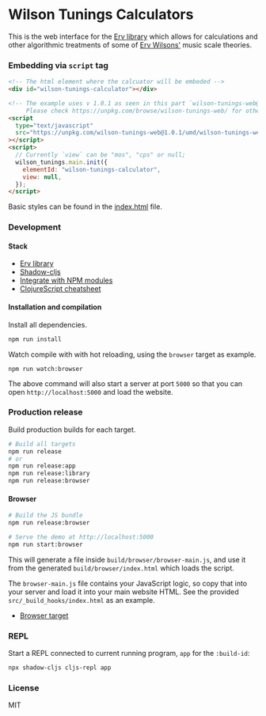 # Wilson Tunings Calculators

This is the web interface for the [Erv library](https://github.com/diegovdc/erv) which allows for calculations and other algorithmic treatments of some of [Erv Wilsons'](http://anaphoria.com/wilson.html) music scale theories.

### Embedding via `script` tag

```html
<!-- The html element where the calcuator will be embeded -->
<div id="wilson-tunings-calculator"></div>

<!-- The example uses v 1.0.1 as seen in this part `wilson-tunings-web@1.0.1`
     Please check https://unpkg.com/browse/wilson-tunings-web/ for other versions  -->
<script
  type="text/javascript"
  src="https://unpkg.com/wilson-tunings-web@1.0.1/umd/wilson-tunings-web.js"
></script>
<script>
  // Currently `view` can be "mos", "cps" or null;
  wilson_tunings.main.init({
    elementId: "wilson-tunings-calculator",
    view: null,
  });
</script>
```

Basic styles can be found in the [index.html](https://github.com/diegovdc/erv-web/blob/main/src/_build_hooks/index.html) file.

### Development

#### Stack

- [Erv library](https://github.com/diegovdc/erv)
- [Shadow-cljs](http://shadow-cljs.org/)
- [Integrate with NPM modules](https://shadow-cljs.github.io/docs/UsersGuide.html#npm)
- [ClojureScript cheatsheet](https://cljs.info/cheatsheet/)

#### Installation and compilation

Install all dependencies.

```bash
npm run install
```

Watch compile with with hot reloading, using the `browser` target as example.

```
npm run watch:browser
```

The above command will also start a server at port `5000` so that you can open `http://localhost:5000` and load the website.

### Production release

Build production builds for each target.

```bash
# Build all targets
npm run release
# or
npm run release:app
npm run release:library
npm run release:browser
```

#### Browser

```bash
# Build the JS bundle
npm run release:browser

# Serve the demo at http://localhost:5000
npm run start:browser
```

This will generate a file inside `build/browser/browser-main.js`, and use it from the generated `build/browser/index.html` which loads the script.

The `browser-main.js` file contains your JavaScript logic, so copy that into your server and load it into your main website HTML. See the provided `src/_build_hooks/index.html` as an example.

- [Browser target](https://shadow-cljs.github.io/docs/UsersGuide.html#target-browser)

### REPL

Start a REPL connected to current running program, `app` for the `:build-id`:

```bash
npx shadow-cljs cljs-repl app
```

### License

MIT
